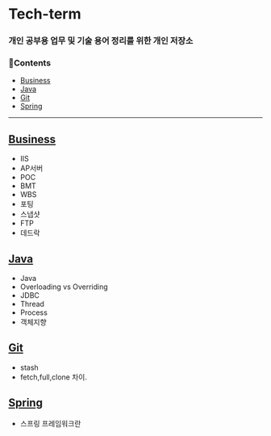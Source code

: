 # Tech-term

### 개인 공부용 업무 및 기술 용어 정리를 위한 개인 저장소

### 📘Contents
- [Business](#Business)
- [Java](#Java)
- [Git](#Git)
- [Spring](#Spring)


---

## [Business](/contents/business.md)
- IIS
- AP서버 
- POC 
- BMT
- WBS
- 포팅
- 스냅샷
- FTP
- 데드락


## [Java](/contents/java.md)
- Java
- Overloading vs Overriding
- JDBC
- Thread 
- Process
- 객체지향

## [Git](/contents/git.md)
- stash 
- fetch,full,clone 차이.

## [Spring](/contents/spring.md)
- 스프링 프레임워크란 
